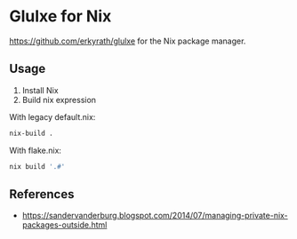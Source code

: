# Glulxe for Nix

<https://github.com/erkyrath/glulxe> for the Nix package manager.

## Usage

1. Install Nix
2. Build nix expression

With legacy default.nix:

```sh
nix-build .
```

With flake.nix:

```sh
nix build '.#'
```

## References

- <https://sandervanderburg.blogspot.com/2014/07/managing-private-nix-packages-outside.html>
